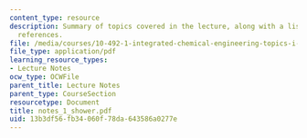 ```yaml
---
content_type: resource
description: Summary of topics covered in the lecture, along with a list of bibliographic
  references.
file: /media/courses/10-492-1-integrated-chemical-engineering-topics-i-process-control-by-design-fall-2004/13b3df56fb34060f78da643586a0277e_notes_1_shower.pdf
file_type: application/pdf
learning_resource_types:
- Lecture Notes
ocw_type: OCWFile
parent_title: Lecture Notes
parent_type: CourseSection
resourcetype: Document
title: notes_1_shower.pdf
uid: 13b3df56-fb34-060f-78da-643586a0277e
---
```

